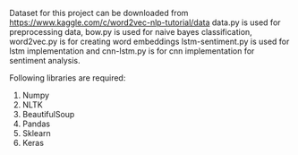 Dataset for this project can be downloaded from https://www.kaggle.com/c/word2vec-nlp-tutorial/data
data.py is used for preprocessing data,
bow.py is used for naive bayes classification,
word2vec.py is for creating word embeddings
lstm-sentiment.py is used for lstm implementation and
cnn-lstm.py is for cnn implementation for sentiment analysis.

Following libraries are required:
1. Numpy
2. NLTK
3. BeautifulSoup
4. Pandas
5. Sklearn
6. Keras
